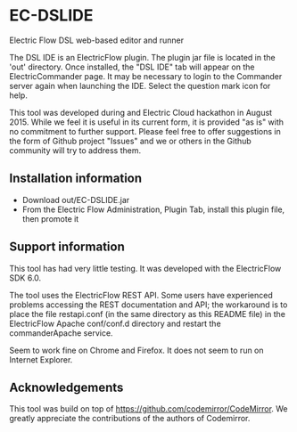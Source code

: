 # EC-DSLIDE

Electric Flow DSL web-based editor and runner

The DSL IDE is an ElectricFlow plugin.  The plugin jar file is located in the 'out' directory. Once installed, the "DSL IDE" tab will appear on the ElectricCommander page.  It may be necessary to login to the Commander server again when launching the IDE.  Select the question mark icon for help.

This tool was developed during and Electric Cloud hackathon in August 2015.  While we feel it is useful in its current form, it is provided "as is" with no commitment to further support.  Please feel free to offer suggestions in the form of Github project "Issues" and we or others in the Github community will try to address them.

## Installation information
* Download out/EC-DSLIDE.jar
* From the Electric Flow Administration, Plugin Tab, install this plugin file, then promote it

## Support information
This tool has had very little testing.  It was developed with the ElectricFlow SDK 6.0.

The tool uses the ElectricFlow REST API.  Some users have experienced problems accessing the REST documentation and API; the workaround is to place the file restapi.conf (in the same directory as this README file) in the ElectricFlow Apache conf/conf.d directory and restart the commanderApache service.

Seem to work fine on Chrome and Firefox.  It does not seem to run on Internet Explorer.

## Acknowledgements
This tool was build on top of https://github.com/codemirror/CodeMirror.  We greatly appreciate the contributions of the authors of Codemirror.
